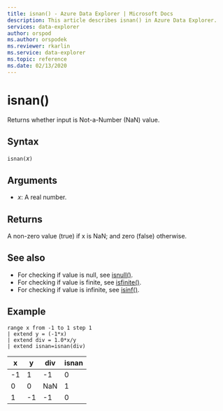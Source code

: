 ```yaml
---
title: isnan() - Azure Data Explorer | Microsoft Docs
description: This article describes isnan() in Azure Data Explorer.
services: data-explorer
author: orspod
ms.author: orspodek
ms.reviewer: rkarlin
ms.service: data-explorer
ms.topic: reference
ms.date: 02/13/2020
---
```

# isnan()

Returns whether input is Not-a-Number (NaN) value.  

## Syntax

`isnan(`*x*`)`

## Arguments

* *x*: A real number.

## Returns

A non-zero value (true) if x is NaN; and zero (false) otherwise.

## See also

* For checking if value is null, see [isnull()](isnullfunction.md).
* For checking if value is finite, see [isfinite()](isfinitefunction.md).
* For checking if value is infinite, see [isinf()](isinffunction.md).

## Example

```kusto
range x from -1 to 1 step 1
| extend y = (-1*x) 
| extend div = 1.0*x/y
| extend isnan=isnan(div)
```

|x|y|div|isnan|
|---|---|---|---|
|-1|1|-1|0|
|0|0|NaN|1|
|1|-1|-1|0|
